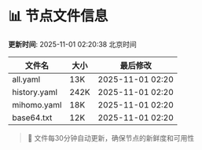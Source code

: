 # 📊 节点文件信息

**更新时间**: 2025-11-01 02:20:38 北京时间

| 文件名 | 大小 | 最后修改 |
|--------|------|----------|
| all.yaml | 13K | 2025-11-01 02:20 |
| history.yaml | 242K | 2025-11-01 02:20 |
| mihomo.yaml | 18K | 2025-11-01 02:20 |
| base64.txt | 12K | 2025-11-01 02:20 |

> 🔄 文件每30分钟自动更新，确保节点的新鲜度和可用性
